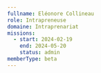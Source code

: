 ```yaml
---
fullname: Eléonore Collineau
role: Intrapreneuse
domaine: Intraprenariat
missions:
  - start: 2024-02-19
    end: 2024-05-20
    status: admin
memberType: beta
---
```

